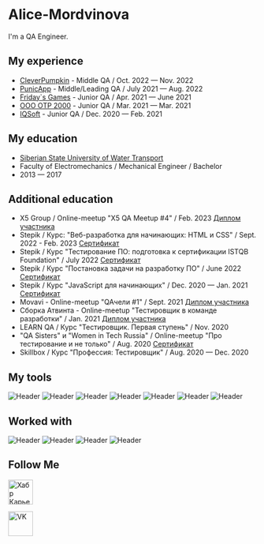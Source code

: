 # Alice-Mordvinova
I'm a QA Engineer.

## My experience
- [CleverPumpkin](https://career.habr.com/companies/cleverpumpkin) - Middle QA / Oct. 2022 — Nov. 2022
- [PunicApp](https://career.habr.com/companies/punicapp) - Middle/Leading QA / July 2021 — Aug. 2022
- [Friday`s Games](https://career.habr.com/companies/fridaysgames) - Junior QA / Apr. 2021 — June 2021
- [ООО ОТР 2000](https://career.habr.com/companies/otr) - Junior QA / Mar. 2021 — Mar. 2021
- [IQSoft](https://career.habr.com/companies/iqsoft) - Junior QA / Dec. 2020 — Feb. 2021

## My education
- [Siberian State University of Water Transport](https://career.habr.com/universities/6356)
- Faculty of Electromechanics / Mechanical Engineer / Bachelor
- 2013 — 2017

## Additional education
- X5 Group / Online-meetup "X5 QA Meetup #4" / Feb. 2023 [Диплом участника](https://hsto.org/getpro/moikrug/uploads/additional_education/000/108/754/diploma/f0c12d907de47538036d2208ea38ddeb.png)
- Stepik / Курс: "Веб-разработка для начинающих: HTML и CSS" / Sept. 2022 - Feb. 2023 [Сертификат](https://drive.google.com/file/d/1uyxJ1MhY0gOLv9JiWoTKw7hd6-oT6YfO/view)
- Stepik / Курс "Тестирование ПО: подготовка к сертификации ISTQB Foundation" / July 2022 [Сертификат](https://drive.google.com/file/d/1IS3qUaW3Zk-k2JWcWi_s7g5W3-z6E9hS/view)
- Stepik / Курс "Постановка задачи на разработку ПО" / June 2022 [Сертификат](https://drive.google.com/file/d/1bMt8Tbr9iSmiyqLkyWw0l4O2tpGDjG80/view)
- Stepik / Курс "JavaScript для начинающих" / Dec. 2020 — Jan. 2021 [Сертификат](https://drive.google.com/file/d/1rPsNkLedJjjklD451hJ5KT3bbYyUAbEf/view)
- Movavi - Online-meetup "QAчели #1" / Sept. 2021 [Диплом участника](https://drive.google.com/file/d/1haOqVpE0OwiHb2E_VgBwvUSIn5JPO6w_/view)
- Сборка Атвинта - Online-meetup "Тестировщик в команде разработки" / Jan. 2021 [Диплом участника](https://drive.google.com/file/d/1wntOX_9eTja6WQpa4PYGyW_WVNLagzp3/view)
- LEARN QA / Курс "Тестировщик. Первая ступень" / Nov. 2020
- "QA Sisters" и "Women in Tech Russia" / Online-meetup "Про тестирование и не только" / Aug. 2020 [Сертификат](https://drive.google.com/file/d/1U6TVXzHnZIOQnIxS4zaNPYGCM9SEBlwk/view)
- Skillbox / Курс "Профессия: Тестировщик" / Aug. 2020 — Dec. 2020

## My tools
<p dir=auto>
<img src="https://camo.githubusercontent.com/d599a4b42fea4707c2fae2a55b5d48acbf702126d5a99cff6802b015f3bb3177/68747470733a2f2f696d672e736869656c64732e696f2f62616467652f4a6972612d3039303930393f7374796c653d666f722d7468652d6261646765266c6f676f3d6a697261266c6f676f436f6c6f723d313336626531" alt="Header" data-canonical-src="https://img.shields.io/badge/Jira-090909?style=for-the-badge&amp;logo=jira&amp;logoColor=136be1" style="max-width: 100%;">
<img src="https://camo.githubusercontent.com/e4c0cc232e2135f37b682c4387ed49b0f7011150f0a93a84b57d3bcc485de75a/68747470733a2f2f696d672e736869656c64732e696f2f62616467652f537761676765722d3039303930393f7374796c653d666f722d7468652d6261646765266c6f676f3d73776167676572266c6f676f436f6c6f723d376564653262" alt="Header" data-canonical-src="https://img.shields.io/badge/Swagger-090909?style=for-the-badge&amp;logo=swagger&amp;logoColor=7ede2b" style="max-width: 100%;">
<img src="https://camo.githubusercontent.com/43dec30eb269fb83f3ac6cc46ee9ac1e05f7454cd2b6026795d928e7d4469bb7/68747470733a2f2f696d672e736869656c64732e696f2f62616467652f4669676d612d3039303930393f7374796c653d666f722d7468652d6261646765266c6f676f3d6669676d61266c6f676f436f6c6f723d376435666136" alt="Header" data-canonical-src="https://img.shields.io/badge/Figma-090909?style=for-the-badge&amp;logo=figma&amp;logoColor=7d5fa6" style="max-width: 100%;">
<img src="https://camo.githubusercontent.com/4b30119404617326ea1e1bc429da088f2d0acb4e49e11f87972e2487efb51dbe/68747470733a2f2f696d672e736869656c64732e696f2f62616467652f446576546f6f6c732d3039303930393f7374796c653d666f722d7468652d6261646765266c6f676f3d676f6f676c656368726f6d65266c6f676f436f6c6f723d323637346632" alt="Header" data-canonical-src="https://img.shields.io/badge/DevTools-090909?style=for-the-badge&amp;logo=googlechrome&amp;logoColor=2674f2" style="max-width: 100%;">
<img src="https://camo.githubusercontent.com/c95145b8ffc25f259c602abc7a91f2677634815fe7e1de107ef2581a685f7227/68747470733a2f2f696d672e736869656c64732e696f2f62616467652f416e64726f696453747564696f2d3039303930393f7374796c653d666f722d7468652d6261646765266c6f676f3d616e64726f696473747564696f266c6f676f436f6c6f723d336164303764" alt="Header" data-canonical-src="https://img.shields.io/badge/AndroidStudio-090909?style=for-the-badge&amp;logo=androidstudio&amp;logoColor=3ad07d" style="max-width: 100%;">
<img src="https://camo.githubusercontent.com/b43b6601c229180d920cdf99eac4b58f508517b6f00411cb037cf60be941c0e4/68747470733a2f2f696d672e736869656c64732e696f2f62616467652f546573745261696c2d3039303930393f7374796c653d666f722d7468652d6261646765266c6f676f3d266c6f676f436f6c6f723d373162353536" alt="Header" data-canonical-src="https://img.shields.io/badge/TestRail-090909?style=for-the-badge&amp;logo=&amp;logoColor=71b556" style="max-width: 100%;">
<img src="https://camo.githubusercontent.com/75709f6e7701525adf356038ac038efc11e75681852f87eaaab93ca16ce35610/68747470733a2f2f696d672e736869656c64732e696f2f62616467652f436861726c657350726f78792d3039303930393f7374796c653d666f722d7468652d6261646765266c6f676f3d636861726c657370726f7879266c6f676f436f6c6f723d386363346437" alt="Header" data-canonical-src="https://img.shields.io/badge/CharlesProxy-090909?style=for-the-badge&amp;logo=charlesproxy&amp;logoColor=8cc4d7" style="max-width: 100%;">

## Worked with

<p dir=auto>
<img src="https://camo.githubusercontent.com/e33120be981423c3a67ea0fd71e05da413f486246543e882e4f6a89882c3c59c/68747470733a2f2f696d672e736869656c64732e696f2f62616467652f506f73746d616e2d3039303930393f7374796c653d666f722d7468652d6261646765266c6f676f3d706f73746d616e266c6f676f436f6c6f723d663736393335" alt="Header" data-canonical-src="https://img.shields.io/badge/Postman-090909?style=for-the-badge&amp;logo=postman&amp;logoColor=f76935" style="max-width: 100%;">
<img src="https://camo.githubusercontent.com/ed679b76e165374336717ea864f8cf58f4e364d355c361c4ae0537310569003e/68747470733a2f2f696d672e736869656c64732e696f2f62616467652f4a656e6b696e732d3039303930393f7374796c653d666f722d7468652d6261646765266c6f676f3d6a656e6b696e73266c6f676f436f6c6f723d663766376637" alt="Header" data-canonical-src="https://img.shields.io/badge/Jenkins-090909?style=for-the-badge&amp;logo=jenkins&amp;logoColor=f7f7f7" style="max-width: 100%;">
<img src="https://camo.githubusercontent.com/3024b0d7942f089d07a731feca3793a2587e77a00bead240db40ab00d63660e0/68747470733a2f2f696d672e736869656c64732e696f2f62616467652f4d7953514c2d3039303930393f7374796c653d666f722d7468652d6261646765266c6f676f3d6d7973716c266c6f676f436f6c6f723d303036313861" alt="Header" data-canonical-src="https://img.shields.io/badge/MySQL-090909?style=for-the-badge&amp;logo=mysql&amp;logoColor=00618a" style="max-width: 100%;">
<img src="https://camo.githubusercontent.com/4b30119404617326ea1e1bc429da088f2d0acb4e49e11f87972e2487efb51dbe/68747470733a2f2f696d672e736869656c64732e696f2f62616467652f446576546f6f6c732d3039303930393f7374796c653d666f722d7468652d6261646765266c6f676f3d676f6f676c656368726f6d65266c6f676f436f6c6f723d323637346632" alt="Header" data-canonical-src="https://img.shields.io/badge/DevTools-090909?style=for-the-badge&amp;logo=googlechrome&amp;logoColor=2674f2" style="max-width: 100%;">
</p>

## Follow Me
  
<p div=auto>
<a href="https://career.habr.com/hi_neo_autumn"><img src="https://pbs.twimg.com/profile_images/1205171034938335232/Hor30ilG_400x400.jpg" width="50" 
   height="50" alt="Хабр Карьера"></a>

<a href="[https://career.habr.com/hi_neo_autumn](https://vk.com/qa.urum_fox)"><img src="[https://pbs.twimg.com/profile_images/1205171034938335232/Hor30ilG_400x400.jpg](https://upload.wikimedia.org/wikipedia/commons/thumb/f/f3/VK_Compact_Logo_%282021-present%29.svg/200px-VK_Compact_Logo_%282021-present%29.svg.png)" width="50" 
   height="50" alt="VK"></a>

</p>
